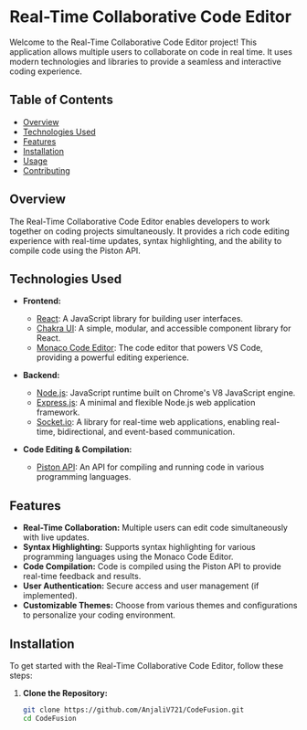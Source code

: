 # Real-Time Collaborative Code Editor

Welcome to the Real-Time Collaborative Code Editor project! This application allows multiple users to collaborate on code in real time. It uses modern technologies and libraries to provide a seamless and interactive coding experience.

## Table of Contents

- [Overview](#overview)
- [Technologies Used](#technologies-used)
- [Features](#features)
- [Installation](#installation)
- [Usage](#usage)
- [Contributing](#contributing)

## Overview

The Real-Time Collaborative Code Editor enables developers to work together on coding projects simultaneously. It provides a rich code editing experience with real-time updates, syntax highlighting, and the ability to compile code using the Piston API.

## Technologies Used

- **Frontend:**
  - [React](https://reactjs.org/): A JavaScript library for building user interfaces.
  - [Chakra UI](https://chakra-ui.com/): A simple, modular, and accessible component library for React.
  - [Monaco Code Editor](https://microsoft.github.io/monaco-editor/): The code editor that powers VS Code, providing a powerful editing experience.

- **Backend:**
  - [Node.js](https://nodejs.org/): JavaScript runtime built on Chrome's V8 JavaScript engine.
  - [Express.js](https://expressjs.com/): A minimal and flexible Node.js web application framework.
  - [Socket.io](https://socket.io/): A library for real-time web applications, enabling real-time, bidirectional, and event-based communication.

- **Code Editing & Compilation:**
  - [Piston API](https://piston-api.org/): An API for compiling and running code in various programming languages.

## Features

- **Real-Time Collaboration:** Multiple users can edit code simultaneously with live updates.
- **Syntax Highlighting:** Supports syntax highlighting for various programming languages using the Monaco Code Editor.
- **Code Compilation:** Code is compiled using the Piston API to provide real-time feedback and results.
- **User Authentication:** Secure access and user management (if implemented).
- **Customizable Themes:** Choose from various themes and configurations to personalize your coding environment.

## Installation

To get started with the Real-Time Collaborative Code Editor, follow these steps:

1. **Clone the Repository:**

   ```sh
   git clone https://github.com/AnjaliV721/CodeFusion.git
   cd CodeFusion
